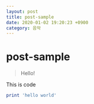 ```yaml
---
layout: post
title: post-sample
date: 2020-01-02 19:20:23 +0900
category: 음악
---
```

# post-sample
> Hello!

This is code
```ruby
print 'hello world'
```